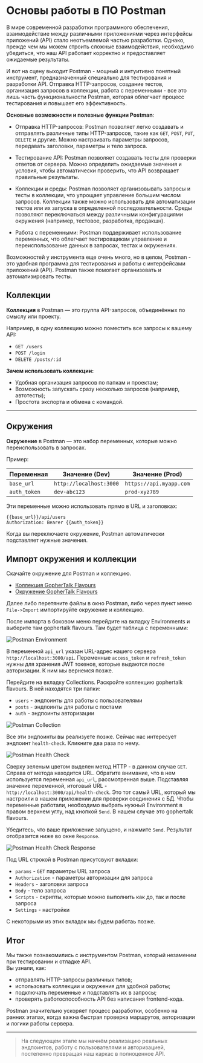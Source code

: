 # Основы работы в ПО Postman

В мире современной разработки программного обеспечения, взаимодействие между различными приложениями через интерфейсы приложений (API) стало неотъемлемой частью разработки. Однако, прежде чем мы можем строить сложные взаимодействия, необходимо убедиться, что наш API работает корректно и предоставляет ожидаемые результаты.

И вот на сцену выходит Postman - мощный и интуитивно понятный инструмент, предназначенный специально для тестирования и разработки API. Отправка HTTP-запросов, создание тестов, организация запросов в коллекции, работа с переменными - все это лишь часть функциональности Postman, которая облегчает процесс тестирования и повышает его эффективность.

**Основные возможности и полезные функции Postman**:

- Отправка HTTP-запросов: Postman позволяет легко создавать и отправлять различные типы HTTP-запросов, такие как `GET`, `POST`, `PUT`, `DELETE` и другие. Можно настраивать параметры запросов, передавать заголовки, параметры и тело запроса.

- Тестирование API: Postman позволяет создавать тесты для проверки ответов от сервера. Можно определить ожидаемые значения и условия, чтобы автоматически проверить, что API возвращает правильные результаты.

- Коллекции и среды: Postman позволяет организовывать запросы и тесты в коллекции, что упрощает управление большим числом запросов. Коллекции также можно использовать для автоматизации тестов или их запуска в определенной последовательности. Среды позволяют переключаться между различными конфигурациями окружения (например, тестовое, разработка, продакшн).

- Работа с переменными: Postman поддерживает использование переменных, что облегчает тестировщикам управление и переиспользование данных в запросах, тестах и окружениях.

Возможностей у инструмента еще очень много, но в целом, Postman - это удобная программа для тестирования и работы с интерфейсами приложений (API). Postman также помогает организовать и автоматизировать тесты.

## Коллекции

**Коллекция** в Postman — это группа API-запросов, объединённых по смыслу или проекту.

Например, в одну коллекцию можно поместить все запросы к вашему API:

- `GET /users`
- `POST /login`
- `DELETE /posts/:id`

**Зачем использовать коллекции:**

- Удобная организация запросов по папкам и проектам;
- Возможность запускать сразу несколько запросов (например, автотесты);
- Простота экспорта и обмена с командой.

---

## Окружения

**Окружение** в Postman — это набор переменных, которые можно переиспользовать в запросах.

Пример:

| Переменная   | Значение (Dev)          | Значение (Prod)         |
| ------------ | ----------------------- | ----------------------- |
| `base_url`   | `http://localhost:3000` | `https://api.myapp.com` |
| `auth_token` | `dev-abc123`            | `prod-xyz789`           |

Эти переменные можно использовать прямо в URL и заголовках:

```
{{base_url}}/api/users
Authorization: Bearer {{auth_token}}
```

Когда вы переключаете окружение, Postman автоматически подставляет нужные значения.

## Импорт окружения и коллекции

Скачайте окружение для Postman и коллекцию.

- <a target="_blank" href="/databases/gophertalk flavours.postman_collection.json">Коллекция GopherTalk Flavours</a>
- <a target="_blank" href="/databases/gophertalk flavours.postman_environment.json">Окружение GopherTalk Flavours</a>

Далее либо перетяните файлы в окно Postman, либо через пункт меню `File->Import` импортируйте окружение и коллекцию.

После импорта в боковом меню перейдите на вкладку Environments и выберите там gophertalk flavours. Там будет таблица с переменными:

![Postman Environment](../../../../assets/databases/postman-environment.png)

В переменной `api_url` указан URL-адрес нашего сервера `http://localhost:3000/api`. Переменные `access_token` и `refresh_token` нужны для хранения JWT токенов, которые выдаются после авторизации. К ним мы вернемся позже.

Перейдите на вкладку Collections. Раскройте коллекцию gophertalk flavours. В ней находятся три папки:

- `users` - эндпоинты для работы с пользователями
- `posts` - эндпоинты для работы с постами
- `auth` - эндпоинты авторизации

![Postman Collection](../../../../assets/databases/postman-collection.png)

Все эти эндпоинты вы реализуете позже. Сейчас нас интересует эндпоинт `health-check`. Кликните два раза по нему.

![Postman Health Check](../../../../assets/databases/postman-health-check.png)

Сверху зеленым цветом выделен метод HTTP - в данном случае `GET`. Справа от метода находится URL. Обратите внимание, что в нем используется переменная `api_url`, рассмотренная выше. Подставляя значение переменной, итоговый URL - `http://localhost:3000/api/health-check`. Это тот самый URL, который мы настроили в нашем приложении для проверки соединения с БД. Чтобы переменные работали, необходимо выбрать нужный Environment в правом верхнем углу, над кнопкой `Send`. В нашем случае это gophertalk flavours.

Убедитесь, что ваше приложение запущено, и нажмите `Send`. Результат отобразится ниже во окне `Response`.

![Postman Health Check Response](../../../../assets/databases/postman-health-check-response.png)

Под URL строкой в Postman присутсвуют вкладки:

- `params` - `GET` параметры URL запроса
- `Authorization` - параметры авторизации для запроса
- `Headers` - заголовки запроса
- `Body` - тело запроса
- `Scripts` - скрипты, которые можно выполнить как до, так и после запроса
- `Settings` - настройки

С некоторыми из этих вкладок мы будем работаь позже.

## Итог

Мы также познакомились с инструментом Postman, который незаменим при тестировании и отладке API.  
Вы узнали, как:

- отправлять HTTP-запросы различных типов;
- использовать коллекции и окружения для удобной работы;
- подключать переменные и подставлять их в запросы;
- проверять работоспособность API без написания frontend-кода.

Postman значительно ускоряет процесс разработки, особенно на ранних этапах, когда важна быстрая проверка маршрутов, авторизации и логики работы сервера.

---

> На следующем этапе мы начнём реализацию реальных эндпоинтов, работу с пользователями и авторизацией, постепенно превращая наш каркас в полноценное API.
